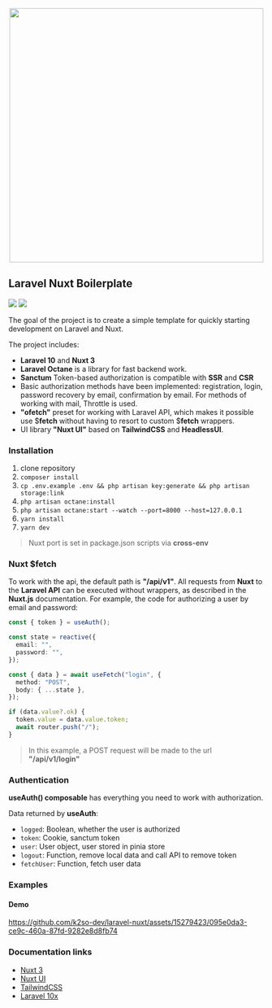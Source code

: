 <p align="center">
  <img src="https://raw.githubusercontent.com/k2so-dev/laravel-nuxt/main/art/logo.svg" width="500" />
</p>

## Laravel Nuxt Boilerplate

[![](https://img.shields.io/badge/Laravel-v10.33-ff2e21.svg)](https://laravel.com)
[![](https://img.shields.io/badge/nuxt.js-v3.8-04C690.svg)](https://nuxt.com)

The goal of the project is to create a simple template for quickly starting development on Laravel and Nuxt.

The project includes:
 - **Laravel 10** and **Nuxt 3**
  - **Laravel Octane** is a library for fast backend work.
 - **Sanctum** Token-based authorization is compatible with **SSR** and  **CSR**
  - Basic authorization methods have been implemented: registration, login, password recovery by email, confirmation by email. For methods of working with mail, Throttle is used.
 - **"ofetch"** preset for working with Laravel API, which makes it possible
use $**fetch** without having to resort to custom $**fetch** wrappers.
  - UI library **"Nuxt UI"** based on **TailwindCSS** and **HeadlessUI**.

### Installation
1. clone repository
2. `composer install`
3. `cp .env.example .env && php artisan key:generate && php artisan storage:link`
4. `php artisan octane:install`
5. `php artisan octane:start --watch --port=8000 --host=127.0.0.1`
6. `yarn install`
7. `yarn dev`

> Nuxt port is set in package.json scripts via **cross-env**

### Nuxt $fetch

To work with the api, the default path is **"/api/v1"**. All requests from **Nuxt** to the **Laravel API** can be executed without wrappers, as described in the **Nuxt.js** documentation. For example, the code for authorizing a user by email and password:
```ts
const { token } = useAuth();

const state = reactive({
  email: "",
  password: "",
});

const { data } = await useFetch("login", {
  method: "POST",
  body: { ...state },
});

if (data.value?.ok) {
  token.value = data.value.token;
  await router.push("/");
}
```
> In this example, a POST request will be made to the url **"/api/v1/login"**

### Authentication
**useAuth() composable** has everything you need to work with authorization.

Data returned by **useAuth**:
* `logged`: Boolean, whether the user is authorized
* `token`: Cookie, sanctum token
* `user`: User object, user stored in pinia store
* `logout`: Function, remove local data and call API to remove token
* `fetchUser`: Function, fetch user data

### Examples

#### Demo

https://github.com/k2so-dev/laravel-nuxt/assets/15279423/095e0da3-ce9c-460a-87fd-9282e8d8fb74

### Documentation links
* [Nuxt 3](https://nuxt.com/)
* [Nuxt UI](https://ui.nuxt.com/)
* [TailwindCSS](https://tailwindcss.com/)
* [Laravel 10x](https://laravel.com/docs/10.x)

